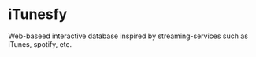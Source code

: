 # iTunesfy

Web-baseed interactive database inspired by streaming-services such as iTunes, spotify, etc.
